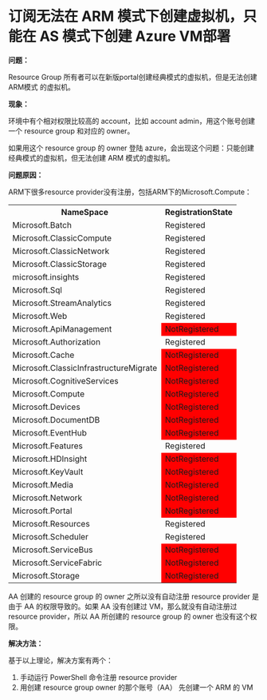 # 订阅无法在 ARM 模式下创建虚拟机，只能在 AS 模式下创建 Azure VM部署 #

**问题：**

Resource Group 所有者可以在新版portal创建经典模式的虚拟机，但是无法创建ARM模式 的虚拟机。

**现象：**

环境中有个相对权限比较高的 account，比如 account admin，用这个账号创建一个 resource group 和对应的 owner。

如果用这个 resource group 的 owner 登陆 azure，会出现这个问题：只能创建经典模式的虚拟机，但无法创建 ARM 模式的虚拟机。

**问题原因：**

ARM下很多resource provider没有注册，包括ARM下的Microsoft.Compute：
<table><tr><th> NameSpace </th><th> RegistrationState </th></tr>
<tr><td> Microsoft.Batch </td><td> Registered</td></tr>
<tr><td> Microsoft.ClassicCompute </td><td> Registered </td></tr>
<tr><td> Microsoft.ClassicNetwork </td><td> Registered </td></tr>
<tr><td> Microsoft.ClassicStorage </td><td> Registered </td></tr>
<tr><td> microsoft.insights </td><td> Registered </td></tr>
<tr><td> Microsoft.Sql </td><td> Registered </td></tr>
<tr><td> Microsoft.StreamAnalytics </td><td> Registered </td></tr>
<tr><td> Microsoft.Web </td><td> Registered </td></tr>
<tr><td> Microsoft.ApiManagement </td><td style="background:red"> NotRegistered </td></tr>
<tr><td> Microsoft.Authorization </td><td> Registered </td></tr>
<tr><td> Microsoft.Cache </td><td style="background:red"> NotRegistered </td></tr>
<tr><td> Microsoft.ClassicInfrastructureMigrate </td><td style="background:red"> NotRegistered </td></tr>
<tr><td> Microsoft.CognitiveServices </td><td style="background:red"> NotRegistered </td></tr>
<tr><td> Microsoft.Compute </td><td style="background:red"> NotRegistered </td></tr>
<tr><td> Microsoft.Devices </td><td style="background:red"> NotRegistered </td></tr>
<tr><td> Microsoft.DocumentDB </td><td style="background:red"> NotRegistered </td></tr>
<tr><td> Microsoft.EventHub </td><td style="background:red"> NotRegistered </td></tr>
<tr><td> Microsoft.Features </td><td> Registered </td></tr>
<tr><td> Microsoft.HDInsight </td><td style="background:red"> NotRegistered </td></tr>
<tr><td> Microsoft.KeyVault </td><td style="background:red"> NotRegistered </td></tr>
<tr><td> Microsoft.Media </td><td style="background:red"> NotRegistered </td></tr>
<tr><td> Microsoft.Network </td><td style="background:red"> NotRegistered </td></tr>
<tr><td> Microsoft.Portal </td><td style="background:red"> NotRegistered </td></tr>
<tr><td> Microsoft.Resources </td><td> Registered </td></tr>
<tr><td> Microsoft.Scheduler </td><td> Registered </td></tr>
<tr><td> Microsoft.ServiceBus </td><td style="background:red"> NotRegistered </td></tr>
<tr><td> Microsoft.ServiceFabric </td><td style="background:red"> NotRegistered </td></tr>
<tr><td> Microsoft.Storage </td><td style="background:red"> NotRegistered </td></tr></table>
AA 创建的 resource group 的 owner 之所以没有自动注册 resource provider 是由于 AA 的权限导致的。如果 AA 没有创建过 VM，那么就没有自动注册过 resource provider，所以 AA 所创建的 resource group 的 owner 也没有这个权限。

**解决方法：**

基于以上理论，解决方案有两个：

1.	手动运行 PowerShell 命令注册 resource provider
2.	用创建 resource group owner 的那个账号（AA） 先创建一个 ARM 的 VM



